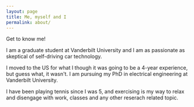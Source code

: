 ```yaml
---
layout: page
title: Me, myself and I
permalink: about/
---
```


<div class="message">
  Get to know me!
</div>

I am a graduate student at Vanderbilt University and I am as passionate as skeptical of self-driving car technology.

I moved to the US for what I though it was going to be a 4-year experience, but guess what, it wasn't. I am pursuing my PhD in electrical engineering at Vanderbilt University. 

I have been playing tennis since I was 5, and exercising is my way to relax and disengage with work, classes and any other reserach related topic.


